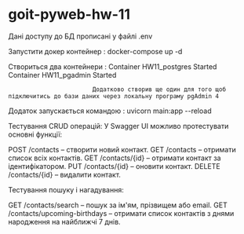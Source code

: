 # goit-pyweb-hw-11

Дані доступу до БД прописані у файлі .env

Запустити докер контейнер :  docker-compose up -d

Створиться два контейнери :  Container HW11_postgres                 Started                   
                             Container HW11_pgadmin                  Started 

                            Додатково створив ще один для того щоб підключитись до бази даних через локальну програму pgАdmin 4

Додаток запускається командою :  uvicorn main:app --reload


Тестування CRUD операцій: У Swagger UI можливо протестувати основні функції:

POST /contacts – створити новий контакт.
GET /contacts – отримати список всіх контактів.
GET /contacts/{id} – отримати контакт за ідентифікатором.
PUT /contacts/{id} – оновити контакт.
DELETE /contacts/{id} – видалити контакт.

Тестування пошуку і нагадування:

GET /contacts/search – пошук за ім'ям, прізвищем або email.
GET /contacts/upcoming-birthdays – отримати список контактів з днями народження на найближчі 7 днів.
